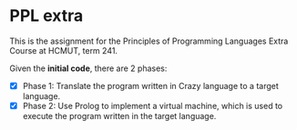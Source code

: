 # PPL extra
This is the assignment for the Principles of Programming Languages Extra Course at HCMUT, term 241.

Given the **initial code**, there are 2 phases:

+ [x]  Phase 1: Translate the program written in Crazy language to a target language.
+ [x]  Phase 2: Use Prolog to implement a virtual machine, which is used to execute the program written in the target language.
